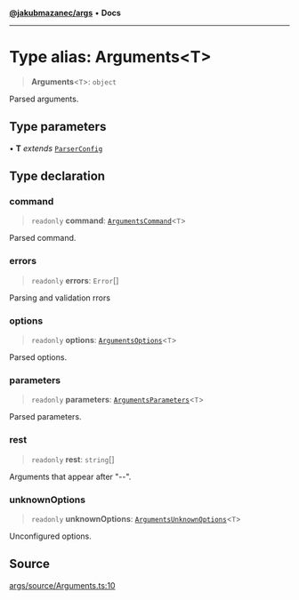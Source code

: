 [**@jakubmazanec/args**](../README.md) • **Docs**

---

# Type alias: Arguments\<T\>

> **Arguments**\<`T`\>: `object`

Parsed arguments.

## Type parameters

• **T** _extends_ [`ParserConfig`](ParserConfig.md)

## Type declaration

### command

> `readonly` **command**: [`ArgumentsCommand`](ArgumentsCommand.md)\<`T`\>

Parsed command.

### errors

> `readonly` **errors**: `Error`[]

Parsing and validation rrors

### options

> `readonly` **options**: [`ArgumentsOptions`](ArgumentsOptions.md)\<`T`\>

Parsed options.

### parameters

> `readonly` **parameters**: [`ArgumentsParameters`](ArgumentsParameters.md)\<`T`\>

Parsed parameters.

### rest

> `readonly` **rest**: `string`[]

Arguments that appear after "--".

### unknownOptions

> `readonly` **unknownOptions**: [`ArgumentsUnknownOptions`](ArgumentsUnknownOptions.md)\<`T`\>

Unconfigured options.

## Source

[args/source/Arguments.ts:10](https://github.com/jakubmazanec/tools/blob/ff982fbbc1a4d22edeaae8b283ad7d8de4b15bd8/packages/args/source/Arguments.ts#L10)
